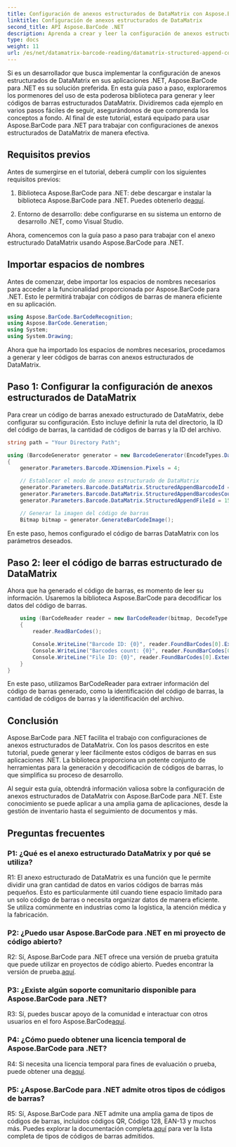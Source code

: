 ```yaml
---
title: Configuración de anexos estructurados de DataMatrix con Aspose.BarCode para .NET
linktitle: Configuración de anexos estructurados de DataMatrix
second_title: API Aspose.BarCode .NET
description: Aprenda a crear y leer la configuración de anexos estructurados de DataMatrix en .NET usando Aspose.BarCode para una organización de datos de alta eficiencia.
type: docs
weight: 11
url: /es/net/datamatrix-barcode-reading/datamatrix-structured-append-configuration/
---
```

Si es un desarrollador que busca implementar la configuración de anexos estructurados de DataMatrix en sus aplicaciones .NET, Aspose.BarCode para .NET es su solución preferida. En esta guía paso a paso, exploraremos los pormenores del uso de esta poderosa biblioteca para generar y leer códigos de barras estructurados DataMatrix. Dividiremos cada ejemplo en varios pasos fáciles de seguir, asegurándonos de que comprenda los conceptos a fondo. Al final de este tutorial, estará equipado para usar Aspose.BarCode para .NET para trabajar con configuraciones de anexos estructurados de DataMatrix de manera efectiva.

## Requisitos previos

Antes de sumergirse en el tutorial, deberá cumplir con los siguientes requisitos previos:

1.  Biblioteca Aspose.BarCode para .NET: debe descargar e instalar la biblioteca Aspose.BarCode para .NET. Puedes obtenerlo de[aquí](https://releases.aspose.com/barcode/net/).

2. Entorno de desarrollo: debe configurarse en su sistema un entorno de desarrollo .NET, como Visual Studio.

Ahora, comencemos con la guía paso a paso para trabajar con el anexo estructurado DataMatrix usando Aspose.BarCode para .NET.

## Importar espacios de nombres

Antes de comenzar, debe importar los espacios de nombres necesarios para acceder a la funcionalidad proporcionada por Aspose.BarCode para .NET. Esto le permitirá trabajar con códigos de barras de manera eficiente en su aplicación.

```csharp
using Aspose.BarCode.BarCodeRecognition;
using Aspose.BarCode.Generation;
using System;
using System.Drawing;
```

Ahora que ha importado los espacios de nombres necesarios, procedamos a generar y leer códigos de barras con anexos estructurados de DataMatrix.


## Paso 1: Configurar la configuración de anexos estructurados de DataMatrix

Para crear un código de barras anexado estructurado de DataMatrix, debe configurar su configuración. Esto incluye definir la ruta del directorio, la ID del código de barras, la cantidad de códigos de barras y la ID del archivo.

```csharp
string path = "Your Directory Path";

using (BarcodeGenerator generator = new BarcodeGenerator(EncodeTypes.DataMatrix, "Aspose"))
{
    generator.Parameters.Barcode.XDimension.Pixels = 4;

    // Establecer el modo de anexo estructurado de DataMatrix
    generator.Parameters.Barcode.DataMatrix.StructuredAppendBarcodeId = 3;
    generator.Parameters.Barcode.DataMatrix.StructuredAppendBarcodesCount = 5;
    generator.Parameters.Barcode.DataMatrix.StructuredAppendFileId = 150;

    // Generar la imagen del código de barras
    Bitmap bitmap = generator.GenerateBarCodeImage();
```

En este paso, hemos configurado el código de barras DataMatrix con los parámetros deseados.

## Paso 2: leer el código de barras estructurado de DataMatrix

Ahora que ha generado el código de barras, es momento de leer su información. Usaremos la biblioteca Aspose.BarCode para decodificar los datos del código de barras.

```csharp
    using (BarCodeReader reader = new BarCodeReader(bitmap, DecodeType.DataMatrix))
    {
        reader.ReadBarCodes();

        Console.WriteLine("Barcode ID: {0}", reader.FoundBarCodes[0].Extended.DataMatrix.StructuredAppendBarcodeId);
        Console.WriteLine("Barcodes count: {0}", reader.FoundBarCodes[0].Extended.DataMatrix.StructuredAppendBarcodesCount);
        Console.WriteLine("File ID: {0}", reader.FoundBarCodes[0].Extended.DataMatrix.StructuredAppendFileId);
    }
}
```

En este paso, utilizamos BarCodeReader para extraer información del código de barras generado, como la identificación del código de barras, la cantidad de códigos de barras y la identificación del archivo.

## Conclusión

Aspose.BarCode para .NET facilita el trabajo con configuraciones de anexos estructurados de DataMatrix. Con los pasos descritos en este tutorial, puede generar y leer fácilmente estos códigos de barras en sus aplicaciones .NET. La biblioteca proporciona un potente conjunto de herramientas para la generación y decodificación de códigos de barras, lo que simplifica su proceso de desarrollo.

Al seguir esta guía, obtendrá información valiosa sobre la configuración de anexos estructurados de DataMatrix con Aspose.BarCode para .NET. Este conocimiento se puede aplicar a una amplia gama de aplicaciones, desde la gestión de inventario hasta el seguimiento de documentos y más.

## Preguntas frecuentes

### P1: ¿Qué es el anexo estructurado DataMatrix y por qué se utiliza?

R1: El anexo estructurado de DataMatrix es una función que le permite dividir una gran cantidad de datos en varios códigos de barras más pequeños. Esto es particularmente útil cuando tiene espacio limitado para un solo código de barras o necesita organizar datos de manera eficiente. Se utiliza comúnmente en industrias como la logística, la atención médica y la fabricación.

### P2: ¿Puedo usar Aspose.BarCode para .NET en mi proyecto de código abierto?

 R2: Sí, Aspose.BarCode para .NET ofrece una versión de prueba gratuita que puede utilizar en proyectos de código abierto. Puedes encontrar la versión de prueba.[aquí](https://releases.aspose.com/).

### P3: ¿Existe algún soporte comunitario disponible para Aspose.BarCode para .NET?

 R3: Sí, puedes buscar apoyo de la comunidad e interactuar con otros usuarios en el foro Aspose.BarCode[aquí](https://forum.aspose.com/c/barcode/13).

### P4: ¿Cómo puedo obtener una licencia temporal de Aspose.BarCode para .NET?

 R4: Si necesita una licencia temporal para fines de evaluación o prueba, puede obtener una de[aquí](https://purchase.aspose.com/temporary-license/).

### P5: ¿Aspose.BarCode para .NET admite otros tipos de códigos de barras?

 R5: Sí, Aspose.BarCode para .NET admite una amplia gama de tipos de códigos de barras, incluidos códigos QR, Código 128, EAN-13 y muchos más. Puedes explorar la documentación completa.[aquí](https://reference.aspose.com/barcode/net/) para ver la lista completa de tipos de códigos de barras admitidos.
